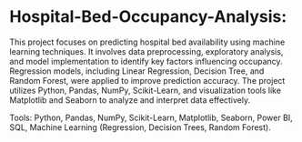 # Hospital-Bed-Occupancy-Analysis:
This project focuses on predicting hospital bed availability using machine learning techniques. It involves data preprocessing, exploratory analysis, and model implementation to identify key factors influencing occupancy. Regression models, including Linear Regression, Decision Tree, and Random Forest, were applied to improve prediction accuracy. The project utilizes Python, Pandas, NumPy, Scikit-Learn, and visualization tools like Matplotlib and Seaborn to analyze and interpret data effectively.

Tools:
Python, Pandas, NumPy, Scikit-Learn, Matplotlib, Seaborn, Power BI, SQL, Machine Learning (Regression, Decision Trees, Random Forest).
